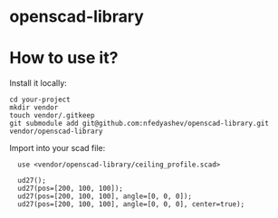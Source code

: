 # openscad-library


How to use it?
=======

Install it locally:

```
cd your-project
mkdir vendor
touch vendor/.gitkeep
git submodule add git@github.com:nfedyashev/openscad-library.git vendor/openscad-library
```

Import into your scad file:

```
  use <vendor/openscad-library/ceiling_profile.scad>

  ud27();
  ud27(pos=[200, 100, 100]);
  ud27(pos=[200, 100, 100], angle=[0, 0, 0]);
  ud27(pos=[200, 100, 100], angle=[0, 0, 0], center=true);
```
